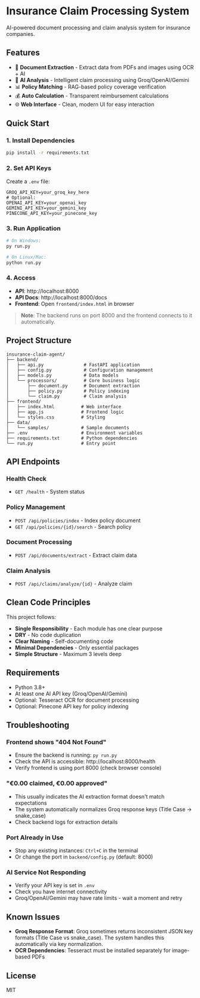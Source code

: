 # Insurance Claim Processing System

AI-powered document processing and claim analysis system for insurance companies.

## Features

- 📄 **Document Extraction** - Extract data from PDFs and images using OCR + AI
- 🤖 **AI Analysis** - Intelligent claim processing using Groq/OpenAI/Gemini
- 📊 **Policy Matching** - RAG-based policy coverage verification
- 💰 **Auto Calculation** - Transparent reimbursement calculations
- 🌐 **Web Interface** - Clean, modern UI for easy interaction

## Quick Start

### 1. Install Dependencies

```bash
pip install -r requirements.txt
```

### 2. Set API Keys

Create a `.env` file:

```env
GROQ_API_KEY=your_groq_key_here
# Optional:
OPENAI_API_KEY=your_openai_key
GEMINI_API_KEY=your_gemini_key
PINECONE_API_KEY=your_pinecone_key
```

### 3. Run Application

```bash
# On Windows:
py run.py

# On Linux/Mac:
python run.py
```

### 4. Access

- **API**: http://localhost:8000
- **API Docs**: http://localhost:8000/docs
- **Frontend**: Open `frontend/index.html` in browser

> **Note**: The backend runs on port 8000 and the frontend connects to it automatically.

## Project Structure

```
insurance-claim-agent/
├── backend/
│   ├── api.py               # FastAPI application
│   ├── config.py            # Configuration management
│   ├── models.py            # Data models
│   └── processors/          # Core business logic
│       ├── document.py      # Document extraction
│       ├── policy.py        # Policy indexing
│       └── claim.py         # Claim analysis
├── frontend/
│   ├── index.html          # Web interface
│   ├── app.js              # Frontend logic
│   └── styles.css          # Styling
├── data/
│   └── samples/            # Sample documents
├── .env                    # Environment variables
├── requirements.txt        # Python dependencies
└── run.py                  # Entry point
```

## API Endpoints

### Health Check
- `GET /health` - System status

### Policy Management
- `POST /api/policies/index` - Index policy document
- `GET /api/policies/{id}/search` - Search policy

### Document Processing
- `POST /api/documents/extract` - Extract claim data

### Claim Analysis
- `POST /api/claims/analyze/{id}` - Analyze claim

## Clean Code Principles

This project follows:
- **Single Responsibility** - Each module has one clear purpose
- **DRY** - No code duplication
- **Clear Naming** - Self-documenting code
- **Minimal Dependencies** - Only essential packages
- **Simple Structure** - Maximum 3 levels deep

## Requirements

- Python 3.8+
- At least one AI API key (Groq/OpenAI/Gemini)
- Optional: Tesseract OCR for document processing
- Optional: Pinecone API key for policy indexing

## Troubleshooting

### Frontend shows "404 Not Found"
- Ensure the backend is running: `py run.py`
- Check the API is accessible: http://localhost:8000/health
- Verify frontend is using port 8000 (check browser console)

### "€0.00 claimed, €0.00 approved"
- This usually indicates the AI extraction format doesn't match expectations
- The system automatically normalizes Groq response keys (Title Case → snake_case)
- Check backend logs for extraction details

### Port Already in Use
- Stop any existing instances: `Ctrl+C` in the terminal
- Or change the port in `backend/config.py` (default: 8000)

### AI Service Not Responding
- Verify your API key is set in `.env`
- Check you have internet connectivity
- Groq/OpenAI/Gemini may have rate limits - wait a moment and retry

## Known Issues

- **Groq Response Format**: Groq sometimes returns inconsistent JSON key formats (Title Case vs snake_case). The system handles this automatically via key normalization.
- **OCR Dependencies**: Tesseract must be installed separately for image-based PDFs

## License

MIT
